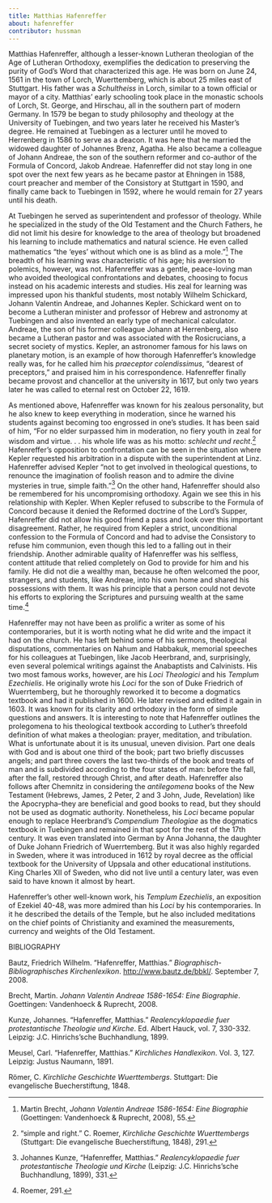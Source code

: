 ```yaml
---
title: Matthias Hafenreffer
about: hafenreffer
contributor: hussman
---
```


Matthias Hafenreffer, although a lesser-known Lutheran theologian of the Age of Lutheran Orthodoxy, exemplifies the dedication to preserving the purity of God’s Word that characterized this age. He was born on June 24, 1561 in the town of Lorch, Wuerttemberg, which is about 25 miles east of Stuttgart. His father was a *Schultheiss* in Lorch, similar to a town official or mayor of a city. Matthias’ early schooling took place in the monastic schools of Lorch, St. George, and Hirschau, all in the southern part of modern Germany. In 1579 be began to study philosophy and theology at the University of Tuebingen, and two years later he received his Master’s degree. He remained at Tuebingen as a lecturer until he moved to Herrenberg in 1586 to serve as a deacon. It was here that he married the widowed daughter of Johannes Brenz, Agatha. He also became a colleague of Johann Andreae, the son of the southern reformer and co-author of the Formula of Concord, Jakob Andreae. Hafenreffer did not stay long in one spot over the next few years as he became pastor at Ehningen in 1588, court preacher and member of the Consistory at Stuttgart in 1590, and finally came back to Tuebingen in 1592, where he would remain for 27 years until his death. 

At Tuebingen he served as superintendent and professor of theology. While he specialized in the study of the Old Testament and the Church Fathers, he did not limit his desire for knowledge to the area of theology but broadened his learning to include mathematics and natural science. He even called mathematics “the ‘eyes’ without which one is as blind as a mole.”[^1] The breadth of his learning was characteristic of his age; his aversion to polemics, however, was not. Hafenreffer was a gentle, peace-loving man who avoided theological confrontations and debates, choosing to focus instead on his academic interests and studies. His zeal for learning was impressed upon his thankful students, most notably Wilhelm Schickard, Johann Valentin Andreae, and Johannes Kepler. Schickard went on to become a Lutheran minister and professor of Hebrew and astronomy at Tuebingen and also invented an early type of mechanical calculator. Andreae, the son of his former colleague Johann at Herrenberg, also became a Lutheran pastor and was associated with the Rosicrucians, a secret society of mystics. Kepler, an astronomer famous for his laws on planetary motion, is an example of how thorough Hafenreffer’s knowledge really was, for he called him his *praeceptor colendissimus*, “dearest of preceptors,” and praised him in his correspondence. Hafenreffer finally became provost and chancellor at the university in 1617, but only two years later he was called to eternal rest on October 22, 1619.

As mentioned above, Hafenreffer was known for his zealous personality, but he also knew to keep everything in moderation, since he warned his students against becoming too engrossed in one’s studies. It has been said of him, “For no elder surpassed him in moderation, no fiery youth in zeal for wisdom and virtue. . . his whole life was as his motto: *schlecht und recht*.[^2] Hafenreffer’s opposition to confrontation can be seen in the situation where Kepler requested his arbitration in a dispute with the superintendent at Linz. Hafenreffer advised Kepler “not to get involved in theological questions, to renounce the imagination of foolish reason and to admire the divine mysteries in true, simple faith.”[^3] On the other hand, Hafenreffer should also be remembered for his uncompromising orthodoxy. Again we see this in his relationship with Kepler. When Kepler refused to subscribe to the Formula of Concord because it denied the Reformed doctrine of the Lord’s Supper, Hafenreffer did not allow his good friend a pass and look over this important disagreement. Rather, he required from Kepler a strict, unconditional confession to the Formula of Concord and had to advise the Consistory to refuse him communion, even though this led to a falling out in their friendship. Another admirable quality of Hafenreffer was his selfless, content attitude that relied completely on God to provide for him and his family. He did not die a wealthy man, because he often welcomed the poor, strangers, and students, like Andreae, into his own home and shared his possessions with them. It was his principle that a person could not devote his efforts to exploring the Scriptures and pursuing wealth at the same time.[^4] 

Hafenreffer may not have been as prolific a writer as some of his contemporaries, but it is worth noting what he did write and the impact it had on the church. He has left behind some of his sermons, theological disputations, commentaries on Nahum and Habbakuk, memorial speeches for his colleagues at Tuebingen, like Jacob Heerbrand, and, surprisingly, even several polemical writings against the Anabaptists and Calvinists. His two most famous works, however, are his *Loci Theologici* and his *Templum Ezechielis*. He originally wrote his *Loci* for the son of Duke Friedrich of Wuerrtemberg, but he thoroughly reworked it to become a dogmatics textbook and had it published in 1600. He later revised and edited it again in 1603. It was known for its clarity and orthodoxy in the form of simple questions and answers. It is interesting to note that Hafenreffer outlines the prolegomena to his theological textbook according to Luther’s threefold definition of what makes a theologian: prayer, meditation, and tribulation. What is unfortunate about it is its unusual, uneven division. Part one deals with God and is about one third of the book; part two briefly discusses angels; and part three covers the last two-thirds of the book and treats of man and is subdivided according to the four states of man: before the fall, after the fall, restored through Christ, and after death. Hafenreffer also follows after Chemnitz in considering the *antilegomena* books of the New Testament (Hebrews, James, 2 Peter, 2 and 3 John, Jude, Revelation) like the Apocrypha–they are beneficial and good books to read, but they should not be used as dogmatic authority. Nonetheless, his *Loci* became popular enough to replace Heerbrand’s *Compendium Theologiae* as the dogmatics textbook in Tuebingen and remained in that spot for the rest of the 17th century. It was even translated into German by Anna Johanna, the daughter of Duke Johann Friedrich of Wuerrtemberg. But it was also highly regarded in Sweden, where it was introduced in 1612 by royal decree as the official textbook for the University of Uppsala and other educational institutions. King Charles XII of Sweden, who did not live until a century later, was even said to have known it almost by heart. 

Hafenreffer’s other well-known work, his *Templum Ezechielis*, an exposition of Ezekiel 40-48, was more admired than his *Loci* by his contemporaries. In it he described the details of the Temple, but he also included meditations on the chief points of Christianity and examined the measurements, currency and weights of the Old Testament. 

BIBLIOGRAPHY

Bautz, Friedrich Wilhelm. “Hafenreffer, Matthias.” *Biographisch-Bibliographisches Kirchenlexikon*. <http://www.bautz.de/bbkl/>. September 7, 2008. 

Brecht, Martin. *Johann Valentin Andreae 1586-1654: Eine Biographie*. Goettingen: Vandenhoeck & Ruprecht, 2008.

Kunze, Johannes. “Hafenreffer, Matthias.” *Realencyklopaedie fuer protestantische Theologie und Kirche*. Ed. Albert Hauck, vol. 7, 330-332. Leipzig: J.C. Hinrichs’sche Buchhandlung, 1899. 

Meusel, Carl. “Hafenreffer, Matthias.” *Kirchliches Handlexikon*. Vol. 3, 127. Leipzig: Justus Naumann, 1891.

Römer, C. *Kirchliche Geschichte Wuerttembergs*. Stuttgart: Die evangelische Buecherstiftung, 1848. 

[^1]: Martin Brecht, *Johann Valentin Andreae 1586-1654: Eine Biographie* (Goettingen: Vandenhoeck & Ruprecht, 2008), 55.

[^2]: “simple and right.” C. Roemer, *Kirchliche Geschichte Wuerttembergs* (Stuttgart: Die evangelische Buecherstiftung, 1848),  291.

[^3]: Johannes Kunze, “Hafenreffer, Matthias.” *Realencyklopaedie fuer protestantische Theologie und Kirche* (Leipzig: J.C. Hinrichs’sche Buchhandlung, 1899), 331.

[^4]: Roemer, 291.